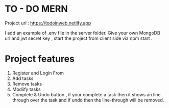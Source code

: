 # TO - DO  MERN 
Project url : https://todoinweb.netlify.app

I add an example of .env file in the server folder. Give your own MongoDB url and jwt secret key , start the project from client side via npm start .

# Project features 

1) Register and Login From
2) Add tasks
3) Remove tasks
4) Modiify tasks
5) Complete & Undo button , if your complete a task then it shows an line through over the task and if undo then the line-through will be removed.

